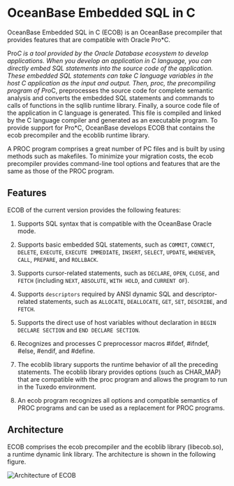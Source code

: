 # OceanBase Embedded SQL in C

OceanBase Embedded SQL in C (ECOB) is an OceanBase precompiler that provides features that are compatible with Oracle Pro*C. 

Pro*C is a tool provided by the Oracle Database ecosystem to develop applications. When you develop an application in C language, you can directly embed SQL statements into the source code of the application. These embedded SQL statements can take C language variables in the host C application as the input and output. Then, proc, the precompiling program of Pro*C, preprocesses the source code for complete semantic analysis and converts the embedded SQL statements and commands to calls of functions in the sqllib runtime library. Finally, a source code file of the application in C language is generated. This file is compiled and linked by the C language compiler and generated as an executable program. To provide support for Pro*C, OceanBase develops ECOB that contains the ecob precompiler and the ecoblib runtime library. 

A PROC program comprises a great number of PC files and is built by using methods such as makefiles. To minimize your migration costs, the ecob precompiler provides command-line tool options and features that are the same as those of the PROC program. 

## Features

ECOB of the current version provides the following features:

1. Supports SQL syntax that is compatible with the OceanBase Oracle mode. 

2. Supports basic embedded SQL statements, such as `COMMIT`, `CONNECT`, `DELETE`, `EXECUTE`, `EXECUTE IMMEDIATE`, `INSERT`, `SELECT`, `UPDATE`, `WHENEVER`, `CALL`, `PREPARE`, and `ROLLBACK`. 

3. Supports cursor-related statements, such as `DECLARE`, `OPEN`, `CLOSE`, and `FETCH` (including `NEXT`, `ABSOLUTE`, `WITH HOLD`, and `CURRENT OF`). 

4. Supports `descriptors` required by ANSI dynamic SQL and descriptor-related statements, such as `ALLOCATE`, `DEALLOCATE`, `GET`, `SET`, `DESCRIBE`, and `FETCH`. 

5. Supports the direct use of host variables without declaration in `BEGIN DECLARE SECTION` and `END DECLARE SECTION`. 

6. Recognizes and processes C preprocessor macros #ifdef, #ifndef, #else, #endif, and #define. 

7. The ecoblib library supports the runtime behavior of all the preceding statements. The ecoblib library provides options (such as CHAR_MAP) that are compatible with the proc program and allows the program to run in the Tuxedo environment. 

8. An ecob program recognizes all options and compatible semantics of PROC programs and can be used as a replacement for PROC programs. 

## Architecture

ECOB comprises the ecob precompiler and the ecoblib library (libecob.so), a runtime dynamic link library. The architecture is shown in the following figure.

![Architecture of ECOB](https://help-static-aliyun-doc.aliyuncs.com/assets/img/zh-CN/8238598061/p183960.png)